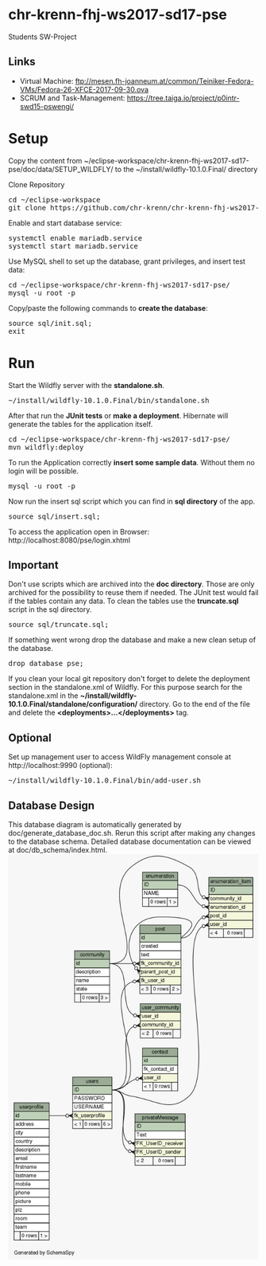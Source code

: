 # chr-krenn-fhj-ws2017-sd17-pse
Students SW-Project

## Links
* Virtual Machine: ftp://mesen.fh-joanneum.at/common/Teiniker-Fedora-VMs/Fedora-26-XFCE-2017-09-30.ova
* SCRUM and Task-Management: https://tree.taiga.io/project/p0intr-swd15-pswengi/

# Setup
Copy the content from ~/eclipse-workspace/chr-krenn-fhj-ws2017-sd17-pse/doc/data/SETUP_WILDFLY/ to the ~/install/wildfly-10.1.0.Final/ directory

Clone Repository
<pre>
cd ~/eclipse-workspace
git clone https://github.com/chr-krenn/chr-krenn-fhj-ws2017-sd17-pse
</pre>
Enable and start database service:
<pre>
systemctl enable mariadb.service
systemctl start mariadb.service
</pre>
Use MySQL shell to set up the database, grant privileges, and insert test data:
<pre>
cd ~/eclipse-workspace/chr-krenn-fhj-ws2017-sd17-pse/
mysql -u root -p
</pre>
Copy/paste the following commands to __create the database__:
<pre>
source sql/init.sql;
exit
</pre>

# Run
Start the Wildfly server with the __standalone.sh__.
<pre>
~/install/wildfly-10.1.0.Final/bin/standalone.sh
</pre>
After that run the __JUnit tests__ or __make a deployment__. Hibernate will generate the tables for the application itself.
<pre>
cd ~/eclipse-workspace/chr-krenn-fhj-ws2017-sd17-pse/
mvn wildfly:deploy
</pre>
To run the Application correctly __insert some sample data__. Without them no login will be possible.
<pre>
mysql -u root -p
</pre>
Now run the insert sql script which you can find in __sql directory__ of the app.
<pre>
source sql/insert.sql;
</pre>

To access the application open in Browser: http://localhost:8080/pse/login.xhtml

## Important
Don't use scripts which are archived into the __doc directory__. Those are only archived for the possibility to reuse them if needed.
The JUnit test would fail if the tables contain any data. To clean the tables use the __truncate.sql__ script in the sql directory. 
<pre>source sql/truncate.sql;</pre>
If something went wrong drop the database and make a new clean setup of the database. 
<pre>drop database pse;</pre>
If you clean your local git repository don't forget to delete the deployment section in the standalone.xml of Wildfly. For this purpose search for the standalone.xml in the __~/install/wildfly-10.1.0.Final/standalone/configuration/__ directory. Go to the end of the file and delete the __\<deployments\>...\<\/deployments\>__ tag.

## Optional
Set up management user to access WildFly management console at http://localhost:9990 (optional):
<pre>
~/install/wildfly-10.1.0.Final/bin/add-user.sh
</pre>

## Database Design
This database diagram is automatically generated by doc/generate_database_doc.sh. Rerun this script after making any changes to the database schema. Detailed database documentation can be viewed at doc/db_schema/index.html.
![Database Schema](doc/relationships.real.large.png)
